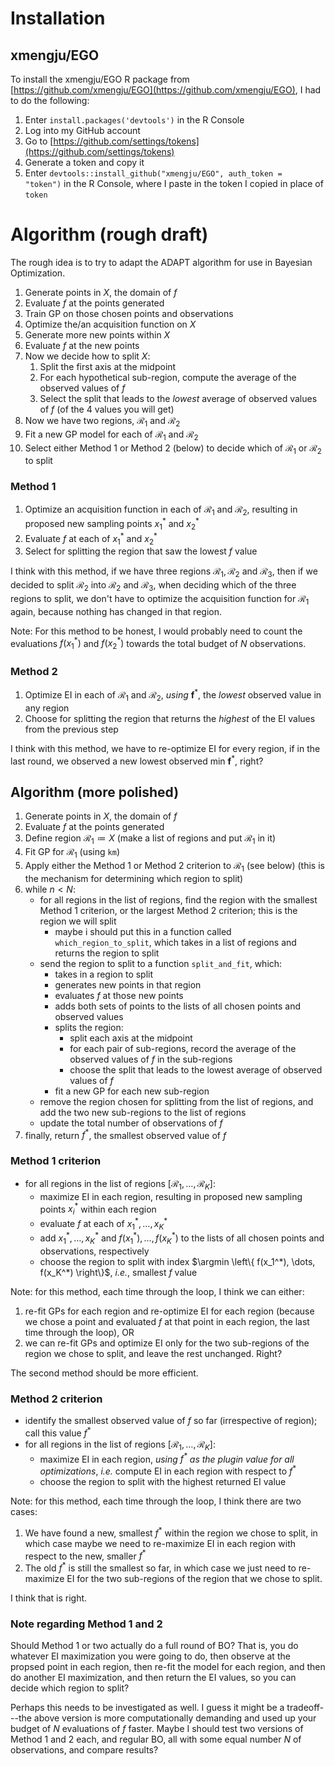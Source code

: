# Installation

## xmengju/EGO

To install the xmengju/EGO R package from [https://github.com/xmengju/EGO](https://github.com/xmengju/EGO), I had to do the following:

1. Enter `install.packages('devtools')` in the R Console
2. Log into my GitHub account
3. Go to [https://github.com/settings/tokens](https://github.com/settings/tokens)
4. Generate a token and copy it
5. Enter `devtools::install_github("xmengju/EGO", auth_token =  "token")` in the R Console, where I paste in the token I copied in place of `token`

# Algorithm (rough draft)

The rough idea is to try to adapt the ADAPT algorithm for use in Bayesian Optimization.

1. Generate points in $X$, the domain of $f$
2. Evaluate $f$ at the points generated
3. Train GP on those chosen points and observations
4. Optimize the/an acquisition function on $X$
5. Generate more new points within $X$
6. Evaluate $f$ at the new points
7. Now we decide how to split $X$:
    1. Split the first axis at the midpoint
    2. For each hypothetical sub-region, compute the average of the observed values of $f$
    3. Select the split that leads to the *lowest* average of observed values of $f$ (of the 4 values you will get)
8. Now we have two regions, $\mathcal R_1$ and $\mathcal R_2$
9. Fit a new GP model for each of $\mathcal R_1$ and $\mathcal R_2$
9. Select either Method 1 or Method 2 (below) to decide which of $\mathcal R_1$ or $\mathcal R_2$ to split

### Method 1

1. Optimize an acquisition function in each of $\mathcal R_1$ and $\mathcal R_2$, resulting in proposed new sampling points $x_1^*$ and $x_2^*$
2. Evaluate $f$ at each of $x_1^*$ and $x_2^*$
3. Select for splitting the region that saw the lowest $f$ value

I think with this method, if we have three regions $\mathcal R_1, \mathcal R_2$ and $\mathcal R_3$, then if we decided to split $\mathcal R_2$ into $\mathcal R_2$ and $\mathcal R_3$, when deciding which of the three regions to split, we don't have to optimize the acquisition function for $\mathcal R_1$ again, because nothing has changed in that region.

Note: For this method to be honest, I would probably need to count the evaluations $f(x_1^*)$ and $f(x_2^*)$ towards the total budget of $N$ observations.

### Method 2

1. Optimize EI in each of $\mathcal R_1$ and $\mathcal R_2$, *using* $\boldsymbol f^*$, the *lowest* observed value in any region
2. Choose for splitting the region that returns the *highest* of the EI values from the previous step

I think with this method, we have to re-optimize EI for every region, if in the last round, we observed a new lowest observed min $\boldsymbol f^*$, right?

## Algorithm (more polished)

1. Generate points in $X$, the domain of $f$
2. Evaluate $f$ at the points generated
3. Define region $\mathcal R_1 \coloneqq X$ (make a list of regions and put $\mathcal R_1$ in it)
4. Fit GP for $\mathcal R_1$ (using `km`)
5. Apply either the Method 1 or Method 2 criterion to $\mathcal R_1$ (see below) (this is the mechanism for determining which region to split)
6. while $n < N$:
    - for all regions in the list of regions, find the region with the smallest Method 1 criterion, or the largest Method 2 criterion; this is the region we will split
        - maybe i should put this in a function called `which_region_to_split`, which takes in a list of regions and returns the region to split
    - send the region to split to a function `split_and_fit`, which:
        - takes in a region to split
        - generates new points in that region
        - evaluates $f$ at those new points
        - adds both sets of points to the lists of all chosen points and observed values
        - splits the region:
            - split each axis at the midpoint
            - for each pair of sub-regions, record the average of the observed values of $f$ in the sub-regions
            - choose the split that leads to the lowest average of observed values of $f$
        - fit a new GP for each new sub-region
    - remove the region chosen for splitting from the list of regions, and add the two new sub-regions to the list of regions
    - update the total number of observations of $f$
7. finally, return $f^*$, the smallest observed value of $f$

### Method 1 criterion

- for all regions in the list of regions $[\mathcal R_1, \dots, \mathcal R_K]$:
    - maximize EI in each region, resulting in proposed new sampling points $x_i^*$ within each region
    - evaluate $f$ at each of $x_1^*, \dots, x_K^*$
    - add $x_1^*, \dots, x_K^*$ and $f(x_1^*), \dots, f(x_K^*)$ to the lists of all chosen points and observations, respectively
    - choose the region to split with index $\argmin \left\{ f(x_1^*), \dots, f(x_K^*) \right\}$, *i.e.*, smallest $f$ value

Note: for this method, each time through the loop, I think we can either:

1. re-fit GPs for each region and re-optimize EI for each region (because we chose a point and evaluated $f$ at that point in each region, the last time through the loop), OR
2. we can re-fit GPs and optimize EI only for the two sub-regions of the region we chose to split, and leave the rest unchanged. Right?

The second method should be more efficient.

### Method 2 criterion

- identify the smallest observed value of $f$ so far (irrespective of region); call this value $f^*$
- for all regions in the list of regions $[\mathcal R_1, \dots, \mathcal R_K]$:
    - maximize EI in each region, *using $f^*$ as the plugin value for all optimizations*, *i.e.* compute EI in each region with respect to $f^*$
    - choose the region to split with the highest returned EI value

Note: for this method, each time through the loop, I think there are two cases:

1. We have found a new, smallest $f^*$ within the region we chose to split, in which case maybe we need to re-maximize EI in each region with respect to the new, smaller $f^*$
2. The old $f^*$ is still the smallest so far, in which case we just need to re-maximize EI for the two sub-regions of the region that we chose to split.

I think that is right.

### Note regarding Method 1 and 2

Should Method 1 or two actually do a full round of BO? That is, you do whatever EI maximization you were going to do, then observe at the propsed point in each region, then re-fit the model for each region, and then do another EI maximization, and then return the EI values, so you can decide which region to split?

Perhaps this needs to be investigated as well. I guess it might be a tradeoff---the above version is more computationally demanding and used up your budget of $N$ evaluations of $f$ faster. Maybe I should test two versions of Method 1 and 2 each, and regular BO, all with some equal number $N$ of observations, and compare results?
